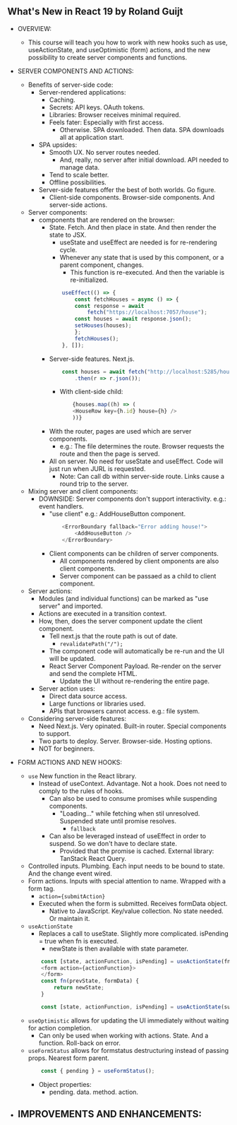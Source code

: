 ## What's New in React 19 by Roland Guijt

- OVERVIEW:
    - This course will teach you how to work with new hooks such as use, useActionState, and useOptimistic (form) actions, and the new possibility to create server components and functions.

- SERVER COMPONENTS AND ACTIONS:
    - Benefits of server-side code:
        - Server-rendered applications:
            - Caching.
            - Secrets: API keys. OAuth tokens.
            - Libraries: Browser receives minimal required.
            - Feels fater: Especially with first access.
                - Otherwise. SPA downloaded. Then data. SPA downloads all at application start.
        - SPA upsides:
            - Smooth UX. No server routes needed. 
                - And, really, no server after initial download. API needed to manage data.
            - Tend to scale better.
            - Offline possibilities.
        - Server-side features offer the best of both worlds. Go figure.
            - Client-side components. Browser-side components. And server-side actions.
    - Server components:
        - components that are rendered on the browser:
            - State. Fetch. And then place in state. And then render the state to JSX.
                - useState and useEffect are needed is for re-rendering cycle.
                - Whenever any state that is used by this component, or a parent component, changes.
                    - This function is re-executed. And then the variable is re-initialized.
                ```javascript
                    useEffect(() => {
                        const fetchHouses = async () => {
                        const response = await
                            fetch("https://localhost:7057/house");
                        const houses = await response.json();      
                        setHouses(houses);
                        };
                        fetchHouses();
                    }, []);
                ```
            - Server-side features. Next.js.
                ```javascript
                    const houses = await fetch("http://localhost:5285/house")
                        .then(r => r.json());
                ```
                - With client-side child:
                    ```javascript
                        {houses.map((h) => (
                        <HouseRow key={h.id} house={h} />
                        ))}
                    ```
            - With the router, pages are used which are server components.
                - e.g.: The file determines the route. Browser requests the route and then the page is served.
            - All on server. No need for useState and useEffect. Code will just run when JURL is requested.
                - Note: Can call db within server-side route. Links cause a round trip to the server.
    - Mixing server and client components:
        - DOWNSIDE: Server components don't support interactivity. e.g.: event handlers.
            - "use client" e.g.: AddHouseButton component.
                ```javascript
                    <ErrorBoundary fallback="Error adding house!">
                        <AddHouseButton />
                    </ErrorBoundary>
                ```
            - Client components can be children of server components.
                - All components rendered by client omponents are also client components.
                - Server component can be passaed as a child to client component.
    - Server actions:
        - Modules (and individual functions) can be marked as "use server" and imported.
        - Actions are executed in a transition context.
        - How, then, does the server component update the client component.
            - Tell next.js that the route path is out of date.
                - `revalidatePath("/");`
            - The component code will automatically be re-run and the UI will be updated.
            - React Server Component Payload. Re-render on the server and send the complete HTML.
                - Update the UI without re-rendering the entire page.
        - Server action uses:
            - Direct data source access.
            - Large functions or libraries used.
            - APIs that browsers cannot access. e.g.: file system.
    - Considering server-side features:
        - Need Next.js. Very opinated. Built-in router. Special components to support.
        - Two parts to deploy. Server. Browser-side. Hosting options.
        - NOT for beginners.

- FORM ACTIONS AND NEW HOOKS:
    - `use` New function in the React library.
        - Instead of useContext. Advantage. Not a hook. Does not need to comply to the rules of hooks.
            - Can also be used to consume promises while suspending components.
                - "Loading..." while fetching when stil unresolved. Suspended state until promise resolves.
                    - `fallback`
            - Can also be leveraged instead of useEffect in order to suspend. So we don't have to declare state.
                - Provided that the promise is cached. External library: TanStack React Query.
    - Controlled inputs. Plumbing. Each input needs to be bound to state. And the change event wired.
    - Form actions. Inputs with special attention to name. Wrapped with a form tag.
        -  `action={submitAction}`
        - Executed when the form is submitted. Receives formData object.
            - Native to JavaScript. Key/value collection. No state needed. Or maintain it.
    - `useActionState`
        - Replaces a call to useState. Slightly more complicated. isPending = true when fn is executed.
            - newState is then available with state parameter.
        ```javascript
            const [state, actionFunction, isPending] = useActionState(fn, initialState);
            <form action={actionFunction}>
            </form>
            const fn(prevState, formData) {
                return newState;
            }
        ```
        ```javascript
            const [state, actionFunction, isPending] = useActionState(submit, { error:null, fetch });
        ```
    - `useOptimistic` allows for updating the UI immediately without waiting for action completion.
        - Can only be used when working with actions. State. And a function. Roll-back on error.
    - `useFormStatus` allows for formstatus destructuring instead of passing props. Nearest form parent.
        ```javascript
            const { pending } = useFormStatus();
        ```
        - Object properties:
            - pending. data. method. action.

- IMPROVEMENTS AND ENHANCEMENTS:
    - 

